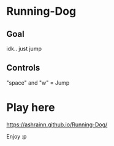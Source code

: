 # Running-Dog

## Goal
idk.. just jump

## Controls
"space" and "w" = Jump 



# Play here
https://ashrainn.github.io/Running-Dog/

Enjoy :p
